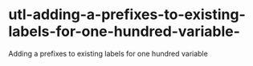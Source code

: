 # utl-adding-a-prefixes-to-existing-labels-for-one-hundred-variable-
Adding a prefixes to existing labels for one hundred variable   
